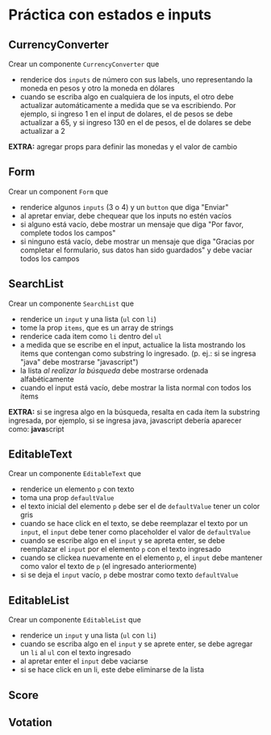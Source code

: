 # Práctica con estados e inputs

## CurrencyConverter

Crear un componente `CurrencyConverter` que
- renderice dos `inputs` de número con sus labels, uno representando la moneda en pesos y otro la moneda en dólares
- cuando se escriba algo en cualquiera de los inputs, el otro debe actualizar automáticamente a medida que se va escribiendo. Por ejemplo, si ingreso 1 en el input de dolares, el de pesos se debe actualizar a 65, y si ingreso 130 en el de pesos, el de dolares se debe actualizar a 2

**EXTRA:** agregar props para definir las monedas y el valor de cambio

## Form

Crear un component `Form` que
- renderice algunos `inputs` (3 o 4) y un `button` que diga "Enviar"
- al apretar enviar, debe chequear que los inputs no estén vacíos
- si alguno está vacío, debe mostrar un mensaje que diga "Por favor, complete todos los campos"
- si ninguno está vacío, debe mostrar un mensaje que diga "Gracias por completar el formulario, sus datos han sido guardados" y debe vaciar todos los campos

## SearchList

Crear un componente `SearchList` que 
- renderice un `input` y una lista (`ul` con `li`)
- tome la prop `items`, que es un array de strings
- renderice cada item como `li` dentro del `ul` 
- a medida que se escribe en el input, actualice la lista mostrando los items que contengan como substring lo ingresado. (p. ej.: si se ingresa "java" debe mostrarse "javascript")
- la lista *al realizar la búsqueda* debe mostrarse ordenada alfabéticamente
- cuando el input está vacío, debe mostrar la lista normal con todos los ítems

**EXTRA:** si se ingresa algo en la búsqueda, resalta en cada ítem la substring ingresada, por ejemplo, si se ingresa java, javascript debería aparecer como: **java**script

## EditableText

Crear un componente `EditableText` que
- renderice un elemento `p` con texto
- toma una prop `defaultValue`
- el texto inicial del elemento `p` debe ser el de `defaultValue` tener un color gris
- cuando se hace click en el texto, se debe reemplazar el texto por un `input`, el `input` debe tener como placeholder el valor de `defaultValue`
- cuando se escribe algo en el `input` y se apreta enter, se debe reemplazar el `input` por el elemento `p` con el texto ingresado
- cuando se clickea nuevamente en el elemento `p`, el `input` debe mantener como valor el texto de `p` (el ingresado anteriormente)
- si se deja el `input` vacío, `p` debe mostrar como texto `defaultValue` 

## EditableList

Crear un componente `EditableList` que
- renderice un `input` y una lista (`ul` con `li`)
- cuando se escriba algo en el `input` y se aprete enter, se debe agregar un `li` al `ul` con el texto ingresado
- al apretar enter el `input` debe vaciarse
- si se hace click en un li, este debe eliminarse de la lista

## Score
## Votation
